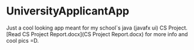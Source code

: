 # UniversityApplicantApp
Just a cool looking app meant for my school`s java (javafx ui) CS Project.
[Read CS Project Report.docx](CS Project Report.docx) for more info and cool pics =D.
